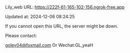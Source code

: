 Lily_web URL: https://222f-61-165-102-156.ngrok-free.app

Updated at: 2024-12-06 08:24:25

If you cannot open this URL, the server might be down.

Please contact: 

goley04@foxmail.com Or Wechat:GL_yeaH